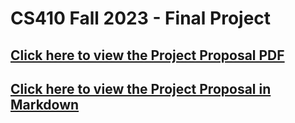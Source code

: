 # CS410 Fall 2023 - Final Project

## [Click here to view the Project Proposal PDF](./docs/CS410_Final_Project_Proposal.pdf)

## [Click here to view the Project Proposal in Markdown](./docs/CS410_Final_Project_Proposal.md)
